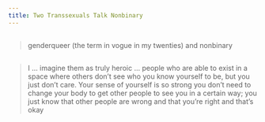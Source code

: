 ```yaml
---
title: Two Transsexuals Talk Nonbinary
---
```


##
> genderqueer (the term in vogue in my twenties) and nonbinary
## 
> I ... imagine them as truly heroic ... people who are able to exist in a space where others don’t see who you know yourself to be, but you just don’t care. Your sense of yourself is so strong you don’t need to change your body to get other people to see you in a certain way; you just know that other people are wrong and that you’re right and that’s okay
>
##
##
##
##
##
##
##
##
##
##
##
##
##
